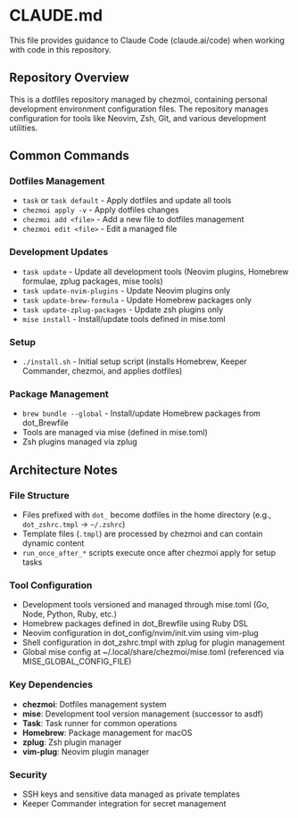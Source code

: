 # CLAUDE.md

This file provides guidance to Claude Code (claude.ai/code) when working with code in this repository.

## Repository Overview

This is a dotfiles repository managed by chezmoi, containing personal development environment configuration files. The repository manages configuration for tools like Neovim, Zsh, Git, and various development utilities.

## Common Commands

### Dotfiles Management
- `task` or `task default` - Apply dotfiles and update all tools
- `chezmoi apply -v` - Apply dotfiles changes
- `chezmoi add <file>` - Add a new file to dotfiles management
- `chezmoi edit <file>` - Edit a managed file

### Development Updates
- `task update` - Update all development tools (Neovim plugins, Homebrew formulae, zplug packages, mise tools)
- `task update-nvim-plugins` - Update Neovim plugins only
- `task update-brew-formula` - Update Homebrew packages only
- `task update-zplug-packages` - Update zsh plugins only
- `mise install` - Install/update tools defined in mise.toml

### Setup
- `./install.sh` - Initial setup script (installs Homebrew, Keeper Commander, chezmoi, and applies dotfiles)

### Package Management
- `brew bundle --global` - Install/update Homebrew packages from dot_Brewfile
- Tools are managed via mise (defined in mise.toml)
- Zsh plugins managed via zplug

## Architecture Notes

### File Structure
- Files prefixed with `dot_` become dotfiles in the home directory (e.g., `dot_zshrc.tmpl` → `~/.zshrc`)
- Template files (`.tmpl`) are processed by chezmoi and can contain dynamic content
- `run_once_after_*` scripts execute once after chezmoi apply for setup tasks

### Tool Configuration
- Development tools versioned and managed through mise.toml (Go, Node, Python, Ruby, etc.)
- Homebrew packages defined in dot_Brewfile using Ruby DSL
- Neovim configuration in dot_config/nvim/init.vim using vim-plug
- Shell configuration in dot_zshrc.tmpl with zplug for plugin management
- Global mise config at ~/.local/share/chezmoi/mise.toml (referenced via MISE_GLOBAL_CONFIG_FILE)

### Key Dependencies
- **chezmoi**: Dotfiles management system
- **mise**: Development tool version management (successor to asdf)
- **Task**: Task runner for common operations
- **Homebrew**: Package management for macOS
- **zplug**: Zsh plugin manager
- **vim-plug**: Neovim plugin manager

### Security
- SSH keys and sensitive data managed as private templates
- Keeper Commander integration for secret management